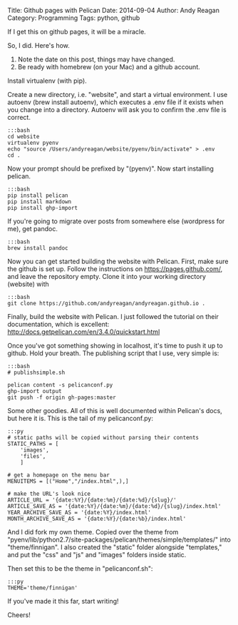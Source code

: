 Title: Github pages with Pelican
Date: 2014-09-04
Author: Andy Reagan
Category: Programming
Tags: python, github

If I get this on github pages, it will be a miracle.

So, I did. Here's how.

1. Note the date on this post, things may have changed.
2. Be ready with homebrew (on your Mac) and a github account.

Install virtualenv (with pip).

Create a new directory, i.e. "website", and start a virtual environment.
I use autoenv (brew install autoenv), which executes a .env file if it exists when you change into a directory.
Autoenv will ask you to confirm the .env file is correct.

    :::bash
    cd website
    virtualenv pyenv
    echo "source /Users/andyreagan/website/pyenv/bin/activate" > .env
    cd .

Now your prompt should be prefixed by "(pyenv)". Now start installing pelican.

    :::bash
    pip install pelican
    pip install markdown
    pip install ghp-import


If you're going to migrate over posts from somewhere else (wordpress for me), get pandoc.

    :::bash
    brew install pandoc


Now you can get started building the website with Pelican. First, make sure the github is set up. Follow the instructions on https://pages.github.com/, and leave the repository empty.
Clone it into your working directory (website) with

    :::bash
    git clone https://github.com/andyreagan/andyreagan.github.io .

Finally, build the website with Pelican. I just followed the tutorial on their documentation, which is excellent: http://docs.getpelican.com/en/3.4.0/quickstart.html

Once you've got something showing in localhost, it's time to push it up to github. Hold your breath.
The publishing script that I use, very simple is:

    :::bash
    # publishsimple.sh

    pelican content -s pelicanconf.py
    ghp-import output
    git push -f origin gh-pages:master

Some other goodies. All of this is well documented within Pelican's docs, but here it is. This is the tail of my pelicanconf.py:

    :::py
    # static paths will be copied without parsing their contents
    STATIC_PATHS = [
        'images',
        'files',
        ]

    # get a homepage on the menu bar
    MENUITEMS = [("Home","/index.html",),]

    # make the URL's look nice
    ARTICLE_URL = '{date:%Y}/{date:%m}/{date:%d}/{slug}/'
    ARTICLE_SAVE_AS = '{date:%Y}/{date:%m}/{date:%d}/{slug}/index.html'
    YEAR_ARCHIVE_SAVE_AS = '{date:%Y}/index.html'
    MONTH_ARCHIVE_SAVE_AS = '{date:%Y}/{date:%b}/index.html'

And I did fork my own theme. Copied over the theme from "pyenv/lib/python2.7/site-packages/pelican/themes/simple/templates/" into "theme/finnigan".
I also created the "static" folder alongside "templates," and put the "css" and "js" and "images" folders inside static.

Then set this to be the theme in "pelicanconf.sh":

    :::py
    THEME='theme/finnigan'

If you've made it this far, start writing!

Cheers!



